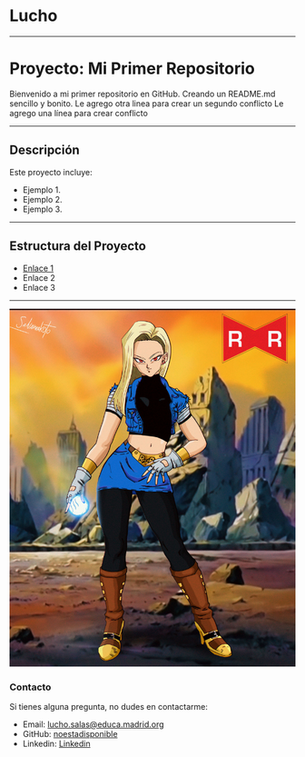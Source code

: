 # Lucho
---


# Proyecto: Mi Primer Repositorio

Bienvenido a mi primer repositorio en GitHub. 
Creando un README.md sencillo y bonito.
Le agrego otra linea para crear un segundo conflicto
Le agrego una línea para crear conflicto

---

## Descripción

Este proyecto incluye:
- Ejemplo 1.
- Ejemplo 2.
- Ejemplo 3.

---

## Estructura del Proyecto
- [Enlace 1](https://youtu.be/zJlaFBv5IqM?si=NN1I46NykYP9lpzF)
- Enlace 2
- Enlace 3

---

![imagen](imagenes/18.jpg)

### Contacto
Si tienes alguna pregunta, no dudes en contactarme:

- Email: lucho.salas@educa.madrid.org
- GitHub: [noestadisponible](https://github.com/noestadisponible)
- Linkedin: [Linkedin](https://www.linkedin.com/in/luchopaul)
